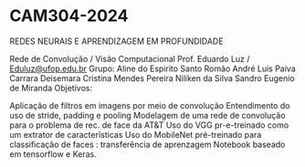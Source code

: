 # CAM304-2024
REDES NEURAIS E APRENDIZAGEM EM PROFUNDIDADE

Rede de Convolução / Visão Computacional
Prof. Eduardo Luz / Eduluz@ufop.edu.br
Grupo:
Aline do Espirito Santo Romão
André Luis Paiva Carrara
Deisemara Cristina Mendes Pereira
Niliken da Silva
Sandro Eugenio de Miranda
Objetivos:

Aplicação de filtros em imagens por meio de convolução
Entendimento do uso de stride, padding e pooling
Modelagem de uma rede de convolução para o problema de rec. de face da AT&T
Uso do VGG pr-e-treinado como um extrator de caracterĩsticas
Uso do MobileNet pré-treinado para classificação de faces : transferência de aprenzagem
Notebook baseado em tensorflow e Keras.
